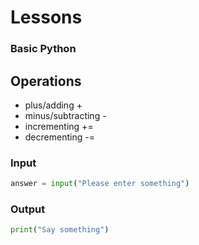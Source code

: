 # Lessons


### Basic Python

## Operations

- plus/adding       +
- minus/subtracting -
- incrementing      +=
- decrementing      -=


### Input

```py
answer = input("Please enter something")
```

### Output

```py
print("Say something")
```
